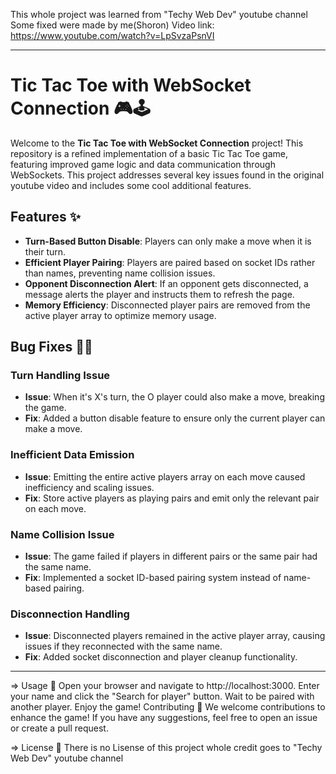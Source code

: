 This whole project was learned from "Techy Web Dev" youtube channel
Some fixed were made by me(Shoron)
Video link: https://www.youtube.com/watch?v=LpSvzaPsnVI

__________________________________________________________________________________________________________________________________________________
# Tic Tac Toe with WebSocket Connection 🎮🕹️

Welcome to the **Tic Tac Toe with WebSocket Connection** project! This repository is a refined implementation of a basic Tic Tac Toe game, 
featuring improved game logic and data communication through WebSockets. 
This project addresses several key issues found in the original youtube video and includes some cool additional features.

## Features ✨

- **Turn-Based Button Disable**: Players can only make a move when it is their turn.
- **Efficient Player Pairing**: Players are paired based on socket IDs rather than names, preventing name collision issues.
- **Opponent Disconnection Alert**: If an opponent gets disconnected, a message alerts the player and instructs them to refresh the page.
- **Memory Efficiency**: Disconnected player pairs are removed from the active player array to optimize memory usage.

## Bug Fixes 🔧🐞

### Turn Handling Issue
- **Issue**: When it's X's turn, the O player could also make a move, breaking the game.
- **Fix**: Added a button disable feature to ensure only the current player can make a move.

### Inefficient Data Emission
- **Issue**: Emitting the entire active players array on each move caused inefficiency and scaling issues.
- **Fix**: Store active players as playing pairs and emit only the relevant pair on each move.

### Name Collision Issue
- **Issue**: The game failed if players in different pairs or the same pair had the same name.
- **Fix**: Implemented a socket ID-based pairing system instead of name-based pairing.

### Disconnection Handling
- **Issue**: Disconnected players remained in the active player array, causing issues if they reconnected with the same name.
- **Fix**: Added socket disconnection and player cleanup functionality.
_____________________________________________________________________________________________________________________________________________

=> Usage 📖
Open your browser and navigate to http://localhost:3000.
Enter your name and click the "Search for player" button.
Wait to be paired with another player.
Enjoy the game!
Contributing 🤝
We welcome contributions to enhance the game! If you have any suggestions, feel free to open an issue or create a pull request.

=> License 📜
There is no Lisense of this project whole credit goes to "Techy Web Dev" youtube channel
